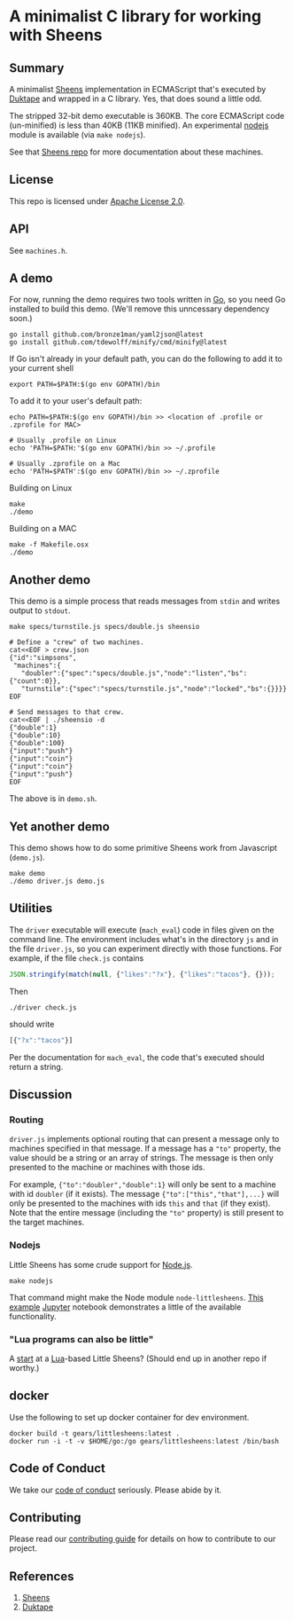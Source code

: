 # A minimalist C library for working with Sheens

## Summary

A minimalist [Sheens](https://github.com/Comcast/sheens)
implementation in ECMAScript that's executed by
[Duktape](http://duktape.org/) and wrapped in a C library.  Yes, that
does sound a little odd.

The stripped 32-bit demo executable is 360KB.  The core ECMAScript
code (un-minified) is less than 40KB (11KB minified).  An experimental
[nodejs](https://nodejs.org/en/) module is available (via `make
nodejs`).

See that [Sheens repo](https://github.com/Comcast/sheens) for more
documentation about these machines.

## License

This repo is licensed under [Apache License 2.0](LICENSE).

## API

See `machines.h`.

## A demo

For now, running the demo requires two tools written in
[Go](https://golang.org/), so you need Go installed to build this
demo.  (We'll remove this unncessary dependency soon.)

```Shell
go install github.com/bronze1man/yaml2json@latest
go install github.com/tdewolff/minify/cmd/minify@latest
```

If Go isn't already in your default path, you can do the following to add it to your current shell

```Shell
export PATH=$PATH:$(go env GOPATH)/bin
```

To add it to your user's default path:

```Shell
echo PATH=$PATH:$(go env GOPATH)/bin >> <location of .profile or .zprofile for MAC>

# Usually .profile on Linux
echo 'PATH=$PATH:'$(go env GOPATH)/bin >> ~/.profile

# Usually .zprofile on a Mac
echo 'PATH=$PATH':$(go env GOPATH)/bin >> ~/.zprofile

```

Building on Linux

```Shell
make
./demo
```

Building on a MAC 

```Shell
make -f Makefile.osx
./demo
```

## Another demo

This demo is a simple process that reads messages from `stdin` and
writes output to `stdout`.

```Shell
make specs/turnstile.js specs/double.js sheensio

# Define a "crew" of two machines.
cat<<EOF > crew.json
{"id":"simpsons",
 "machines":{
   "doubler":{"spec":"specs/double.js","node":"listen","bs":{"count":0}},
   "turnstile":{"spec":"specs/turnstile.js","node":"locked","bs":{}}}}
EOF

# Send messages to that crew.
cat<<EOF | ./sheensio -d
{"double":1}
{"double":10}
{"double":100}
{"input":"push"}
{"input":"coin"}
{"input":"coin"}
{"input":"push"}
EOF
```

The above is in `demo.sh`.


## Yet another demo

This demo shows how to do some primitive Sheens work from Javascript
(`demo.js`).

```Shel
make demo
./demo driver.js demo.js
```

## Utilities

The `driver` executable will execute (`mach_eval`) code in files given
on the command line.  The environment includes what's in the directory
`js` and in the file `driver.js`, so you can experiment directly with
those functions.  For example, if the file `check.js` contains

```Javascript
JSON.stringify(match(null, {"likes":"?x"}, {"likes":"tacos"}, {}));
```

Then

```Shell
./driver check.js
```

should write

```Javascript
[{"?x":"tacos"}]
```

Per the documentation for `mach_eval`, the code that's executed should
return a string.


## Discussion

### Routing

`driver.js` implements optional routing that can present a message
only to machines specified in that message.  If a message has a `"to"`
property, the value should be a string or an array of strings.  The
message is then only presented to the machine or machines with those
ids.

For example, `{"to":"doubler","double":1}` will only be sent to a
machine with id `doubler` (if it exists).  The message
`{"to":["this","that"],...}` will only be presented to the machines
with ids `this` and `that` (if they exist).  Note that the entire
message (including the `"to"` property) is still present to the target
machines.

### Nodejs

Little Sheens has some crude support for [Node.js](https://nodejs.org/en/).

```Shell
make nodejs
```

That command might make the Node module `node-littlesheens`.  [This
example](sheens.ipynb) [Jupyter](http://jupyter.org/) notebook
demonstrates a little of the available functionality.

### "Lua programs can also be little"

A [start](misc/match.lua) at a [Lua](https://www.lua.org/)-based
Little Sheens?  (Should end up in another repo if worthy.)

## docker

Use the following to set up docker container for dev environment.

```
docker build -t gears/littlesheens:latest .
docker run -i -t -v $HOME/go:/go gears/littlesheens:latest /bin/bash
```

## Code of Conduct

We take our [code of conduct](CODE_OF_CONDUCT.md) seriously. Please
abide by it.


## Contributing

Please read our [contributing guide](CONTRIBUTING.md) for details on
how to contribute to our project.


## References

1. [Sheens](https://github.com/Comcast/sheens)
1. [Duktape](http://duktape.org/)
